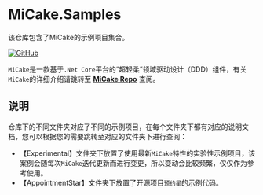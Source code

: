 
# MiCake.Samples

该仓库包含了MiCake的示例项目集合。

[![GitHub](https://img.shields.io/github/license/uoyoCsharp/MiCake?label=MiCake)](https://github.com/uoyoCsharp/MiCake)

`MiCake`是一款基于`.Net Core`平台的“超轻柔“领域驱动设计（DDD）组件，有关`MiCake`的详细介绍请跳转至 [**MiCake Repo**](https://github.com/uoyoCsharp/MiCake) 查阅。

## 说明

仓库下的不同文件夹对应了不同的示例项目，在每个文件夹下都有对应的说明文档，您可以根据您的需要跳转至对应的文件夹下进行查阅：

+ 【Experimental】文件夹下放置了使用最新`MiCake`特性的实验性示例项目，该案例会随每次`MiCake`迭代更新而进行变更，所以变动会比较频繁，仅仅作为参考使用。
+ 【AppointmentStar】文件夹下放置了开源项目`预约星`的示例代码。
